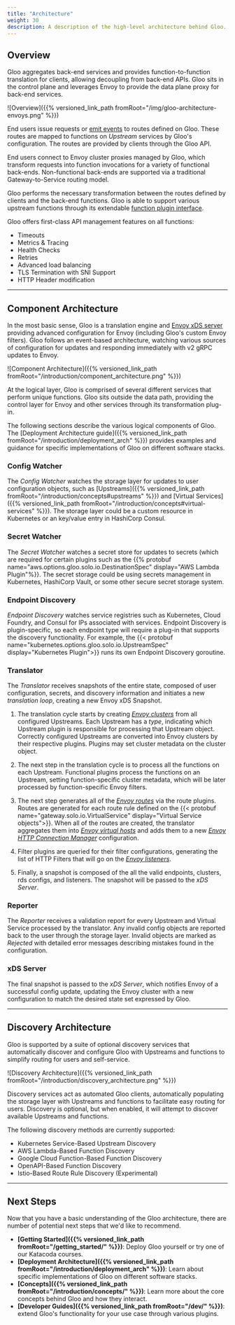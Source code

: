 ```yaml
---
title: "Architecture"
weight: 30
description: A description of the high-level architecture behind Gloo.
---
```


## Overview

Gloo aggregates back-end services and provides function-to-function translation for clients, allowing decoupling from back-end APIs. Gloo sits in the control plane and leverages Envoy to provide the data plane proxy for back-end services.

![Overview]({{% versioned_link_path fromRoot="/img/gloo-architecture-envoys.png" %}})

End users issue requests or [emit events](https://github.com/solo-io/gloo-sdk-go) to routes defined on Gloo. These routes are mapped to functions on *Upstream* services by Gloo's configuration. The routes are provided by clients through the Gloo API.

End users connect to Envoy cluster proxies managed by Gloo, which transform requests into function invocations for a variety of functional back-ends. Non-functional back-ends are supported via a traditional Gateway-to-Service routing model.

Gloo performs the necessary transformation between the routes defined by clients and the back-end functions. Gloo is able to support various upstream functions through its extendable [function plugin interface](https://github.com/solo-io/gloo/blob/master/projects/gloo/pkg/plugins/plugin_interface.go).

Gloo offers first-class API management features on all functions:

* Timeouts
* Metrics & Tracing
* Health Checks
* Retries
* Advanced load balancing
* TLS Termination with SNI Support
* HTTP Header modification

---

## Component Architecture

In the most basic sense, Gloo is a translation engine and [Envoy xDS server](https://github.com/envoyproxy/data-plane-api/blob/master/xds_protocol.rst) providing advanced configuration for Envoy (including Gloo's custom Envoy filters). Gloo follows an event-based architecture, watching various sources of configuration for updates and responding immediately with v2 gRPC updates to Envoy.

![Component Architecture]({{% versioned_link_path fromRoot="/introduction/component_architecture.png" %}})

At the logical layer, Gloo is comprised of several different services that perform unique functions. Gloo sits outside the data path, providing the control layer for Envoy and other services through its transformation plug-in. 

The following sections describe the various logical components of Gloo. The [Deployment Architecture guide]({{% versioned_link_path fromRoot="/introduction/deployment_arch" %}}) provides examples and guidance for specific implementations of Gloo on different software stacks.

### Config Watcher

The *Config Watcher* watches the storage layer for updates to user configuration objects, such as [Upstreams]({{% versioned_link_path fromRoot="/introduction/concepts#upstreams" %}}) and [Virtual Services]({{% versioned_link_path fromRoot="/introduction/concepts#virtual-services" %}}). The storage layer could be a custom resource in Kubernetes or an key/value entry in HashiCorp Consul.

### Secret Watcher

The *Secret Watcher* watches a secret store for updates to secrets (which are required for certain plugins such as the {{% protobuf name="aws.options.gloo.solo.io.DestinationSpec" display="AWS Lambda Plugin"%}}. The secret storage could be using secrets management in Kubernetes, HashiCorp Vault, or some other secure secret storage system.

### Endpoint Discovery

*Endpoint Discovery* watches service registries such as Kubernetes, Cloud Foundry, and Consul for IPs associated with services. Endpoint Discovery is plugin-specific, so each endpoint type will require a plug-in that supports the discovery functionality. For example, the {{< protobuf name="kubernetes.options.gloo.solo.io.UpstreamSpec" display="Kubernetes Plugin">}} runs its own Endpoint Discovery goroutine.

### Translator

The *Translator* receives snapshots of the entire state, composed of user configuration, secrets, and discovery information and initiates a new *translation loop*, creating a new Envoy xDS Snapshot.

1. The translation cycle starts by creating *[Envoy clusters](https://www.envoyproxy.io/docs/envoy/v1.8.0/api-v1/cluster_manager/cluster)* from all configured Upstreams. Each Upstream has a *type*, indicating which Upstream plugin is responsible for processing that Upstream object. Correctly configured Upstreams are converted into Envoy clusters by their respective plugins. Plugins may set cluster metadata on the cluster object.

1. The next step in the translation cycle is to process all the functions on each Upstream. Functional plugins process the functions on an Upstream, setting function-specific cluster metadata, which will be later processed by function-specific Envoy filters.

1. The next step generates all of the *[Envoy routes](https://www.envoyproxy.io/docs/envoy/latest/api-v2/api/v2/route/route.proto.html?highlight=route)* via the route plugins. Routes are generated for each route rule defined on the {{< protobuf name="gateway.solo.io.VirtualService" display="Virtual Service objects">}}. When all of the routes are created, the translator aggregates them into *[Envoy virtual hosts](https://www.envoyproxy.io/docs/envoy/latest/api-v2/api/v2/route/route.proto#route-virtualhost)* and adds them to a new *[Envoy HTTP Connection Manager](https://www.envoyproxy.io/docs/envoy/v1.11.2/intro/arch_overview/http/http_connection_management.html#http-connection-management)* configuration.

1. Filter plugins are queried for their filter configurations, generating the list of HTTP Filters that will go on the *[Envoy listeners](https://www.envoyproxy.io/docs/envoy/latest/configuration/listeners/listeners)*.

1. Finally, a snapshot is composed of the all the valid endpoints, clusters, rds configs, and listeners. The snapshot will be passed to the *xDS Server*.

### Reporter

The *Reporter* receives a validation report for every Upstream and Virtual Service processed by the translator. Any invalid config objects are reported back to the user through the storage layer. Invalid objects are marked as *Rejected* with detailed error messages describing mistakes found in the configuration.

### xDS Server

The final snapshot is passed to the *xDS Server*, which notifies Envoy of a successful config update, updating the Envoy cluster with a new configuration to match the desired state set expressed by Gloo.

--- 

## Discovery Architecture

Gloo is supported by a suite of optional discovery services that automatically discover and configure Gloo with Upstreams and functions to simplify routing for users and self-service.

![Discovery Architecture]({{% versioned_link_path fromRoot="/introduction/discovery_architecture.png" %}})

Discovery services act as automated Gloo clients, automatically populating the storage layer with Upstreams and functions to facilitate easy routing for users. Discovery is optional, but when enabled, it will attempt to discover available Upstreams and functions.

The following discovery methods are currently supported:

* Kubernetes Service-Based Upstream Discovery
* AWS Lambda-Based Function Discovery
* Google Cloud Function-Based Function Discovery
* OpenAPI-Based Function Discovery
* Istio-Based Route Rule Discovery (Experimental)

---

## Next Steps

Now that you have a basic understanding of the Gloo architecture, there are number of potential next steps that we'd like to recommend.

* **[Getting Started]({{% versioned_link_path fromRoot="/getting_started/" %}})**: Deploy Gloo yourself or try one of our Katacoda courses.
* **[Deployment Architecture]({{% versioned_link_path fromRoot="/introduction/deployment_arch" %}})**: Learn about specific implementations of Gloo on different software stacks.
* **[Concepts]({{% versioned_link_path fromRoot="/introduction/concepts/" %}})**: Learn more about the core concepts behind Gloo and how they interact.
* **[Developer Guides]({{% versioned_link_path fromRoot="/dev/" %}})**: extend Gloo's functionality for your use case through various plugins.